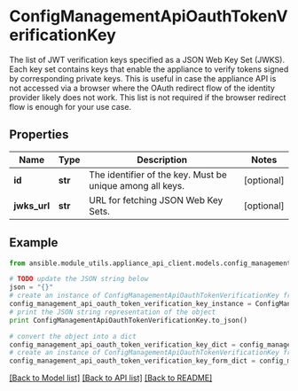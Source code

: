 # ConfigManagementApiOauthTokenVerificationKey

The list of JWT verification keys specified as a JSON Web Key Set (JWKS).  Each key set contains keys that enable the appliance to verify tokens signed by corresponding private keys. This is useful in case the appliance API is not accessed via a browser where the OAuth redirect flow of the identity provider likely does not work. This list is not required if the browser redirect flow is enough for your use case.

## Properties

Name | Type | Description | Notes
------------ | ------------- | ------------- | -------------
**id** | **str** | The identifier of the key. Must be unique among all keys. | [optional] 
**jwks_url** | **str** | URL for fetching JSON Web Key Sets. | [optional] 

## Example

```python
from ansible.module_utils.appliance_api_client.models.config_management_api_oauth_token_verification_key import ConfigManagementApiOauthTokenVerificationKey

# TODO update the JSON string below
json = "{}"
# create an instance of ConfigManagementApiOauthTokenVerificationKey from a JSON string
config_management_api_oauth_token_verification_key_instance = ConfigManagementApiOauthTokenVerificationKey.from_json(json)
# print the JSON string representation of the object
print ConfigManagementApiOauthTokenVerificationKey.to_json()

# convert the object into a dict
config_management_api_oauth_token_verification_key_dict = config_management_api_oauth_token_verification_key_instance.to_dict()
# create an instance of ConfigManagementApiOauthTokenVerificationKey from a dict
config_management_api_oauth_token_verification_key_form_dict = config_management_api_oauth_token_verification_key.from_dict(config_management_api_oauth_token_verification_key_dict)
```
[[Back to Model list]](../README.md#documentation-for-models) [[Back to API list]](../README.md#documentation-for-api-endpoints) [[Back to README]](../README.md)


